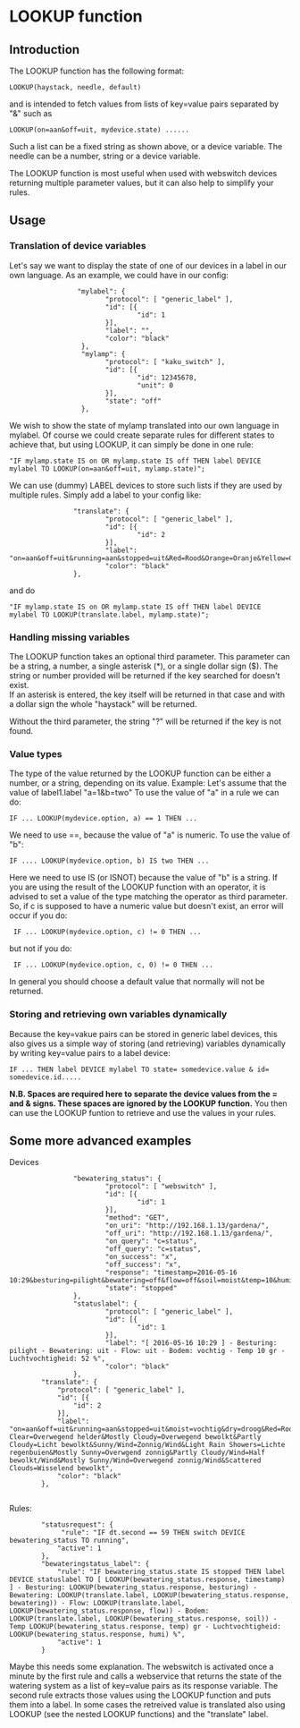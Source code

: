 # LOOKUP function

## Introduction
The LOOKUP function has the following format:
```
LOOKUP(haystack, needle, default)
```
and is intended to fetch values from lists of key=value pairs separated by "&" such as 
```
LOOKUP(on=aan&off=uit, mydevice.state) ......
```
Such a list can be a fixed string as shown above, or a device variable. The needle can be a number, string or a device variable. 

The LOOKUP function is most useful when used with webswitch devices returning multiple parameter values, but it can also help to simplify your rules.
## Usage
### Translation of device variables
Let's say we want to display the state of one of our devices in a label in our own language. As an example, we could have in our config:
```
                 "mylabel": {
                        "protocol": [ "generic_label" ],
                        "id": [{
                                "id": 1
                        }],
                        "label": "",
                        "color": "black"
                  },
                  "mylamp": {
                        "protocol": [ "kaku_switch" ],
                        "id": [{
                                "id": 12345678,
                                "unit": 0
                        }],
                        "state": "off"
                  },
```
We wish to show the state of mylamp translated into our own language in mylabel.
Of course we could create separate rules for different states to achieve that, but using LOOKUP, it can simply be done in one rule:
```
"IF mylamp.state IS on OR mylamp.state IS off THEN label DEVICE mylabel TO LOOKUP(on=aan&off=uit, mylamp.state)";
```
We can use (dummy) LABEL devices to store such lists if they are used by multiple rules. Simply  add a label to your config like:
```
                "translate": {
                        "protocol": [ "generic_label" ],
                        "id": [{
                                "id": 2
                        }],
                        "label": "on=aan&off=uit&running=aan&stopped=uit&Red=Rood&Orange=Oranje&Yellow=Geel"
                        "color": "black"
                },
```
and do
```
"IF mylamp.state IS on OR mylamp.state IS off THEN label DEVICE mylabel TO LOOKUP(translate.label, mylamp.state)";
```
### Handling missing variables
The LOOKUP function takes an optional third parameter. This parameter can be a string, a number, a single asterisk (*), or a single dollar sign ($). The string or number provided will be returned if the key searched for doesn't exist.  
If an asterisk is entered, the key itself will be returned in that case and with a dollar sign the whole "haystack" will be returned.

Without the third parameter, the string "?" will be returned if the key is not found.

### Value types
The type of the value returned by the LOOKUP function can be either a number, or a string, depending on its value.
Example:
Let's assume that the value of label1.label "a=1&b=two"
To use the value of "a" in a rule we can do:
```
IF ... LOOKUP(mydevice.option, a) == 1 THEN ...
```
We need to use ==, because the value of "a" is numeric.
To use the value of "b":
```
IF .... LOOKUP(mydevice.option, b) IS two THEN ...
```
Here we need to use IS (or ISNOT) because the value of "b" is a string.
If you are using the result of the LOOKUP function with an operator, it is advised to set a value of the type matching the operator as third parameter. 
So, if c is supposed to have a numeric value but doesn't exist, an error will occur if you do:
```
 IF ... LOOKUP(mydevice.option, c) != 0 THEN ...
```
but not if you do:
```
 IF ... LOOKUP(mydevice.option, c, 0) != 0 THEN ...
```
In general you should choose a default value that normally will not be returned.

### Storing and retrieving own variables dynamically
Because the key=vakue pairs can be stored in generic label devices, this also gives us a simple way of storing (and retrieving) variables dynamically by writing key=value pairs to a label device:
```
IF ... THEN label DEVICE mylabel TO state= somedevice.value & id= somedevice.id.....
```
**N.B. Spaces are required here to separate the device values from the = and & signs. These spaces are ignored by the LOOKUP function.**
You then can use the LOOKUP funtion to retrieve and use the values in your rules.

## Some more advanced examples

Devices
```
                "bewatering_status": {
                        "protocol": [ "webswitch" ],
                        "id": [{
                                "id": 1
                        }],
                        "method": "GET",
                        "on_uri": "http://192.168.1.13/gardena/",
                        "off_uri": "http://192.168.1.13/gardena/",
                        "on_query": "c=status",
                        "off_query": "c=status",
                        "on_success": "x",
                        "off_success": "x",
                        "response": "timestamp=2016-05-16 10:29&besturing=pilight&bewatering=off&flow=off&soil=moist&temp=10&humi=52",
                        "state": "stopped"
                },
                "statuslabel": {
                        "protocol": [ "generic_label" ],
                        "id": [{
                                "id": 1
                        }],
                        "label": "[ 2016-05-16 10:29 ] - Besturing: pilight - Bewatering: uit - Flow: uit - Bodem: vochtig - Temp 10 gr - Luchtvochtigheid: 52 %",
                        "color": "black"
                },
		"translate": {
			"protocol": [ "generic_label" ],
			"id": [{
				"id": 2
			}],
			"label": "on=aan&off=uit&running=aan&stopped=uit&moist=vochtig&dry=droog&Red=Rood&Orange=Oranje&Yellow=Geel&None=Geen&Cloudy=Bewolkt&Sunny=Zonnig&Clear=Onbewolkt&Mostly Clear=Overwegend helder&Mostly Cloudy=Overwegend bewolkt&Partly Cloudy=Licht bewolkt&Sunny/Wind=Zonnig/Wind&Light Rain Showers=Lichte regenbuien&Mostly Sunny=Overwgend zonnig&Partly Cloudy/Wind=Half bewolkt/Wind&Mostly Sunny/Wind=Overwegend zonnig/Wind&Scattered Clouds=Wisselend bewolkt",
			"color": "black"
		},
                
  ```

Rules:
```
 		"statusrequest": {
 			 "rule": "IF dt.second == 59 THEN switch DEVICE bewatering_status TO running",
			"active": 1
		},
		"bewateringstatus_label": {
			"rule": "IF bewatering_status.state IS stopped THEN label DEVICE statuslabel TO [ LOOKUP(bewatering_status.response, timestamp) ] - Besturing: LOOKUP(bewatering_status.response, besturing) - Bewatering: LOOKUP(translate.label, LOOKUP(bewatering_status.response, bewatering)) - Flow: LOOKUP(translate.label, LOOKUP(bewatering_status.response, flow)) - Bodem: LOOKUP(translate.label, LOOKUP(bewatering_status.response, soil)) - Temp LOOKUP(bewatering_status.response, temp) gr - Luchtvochtigheid: LOOKUP(bewatering_status.response, humi) %",
			"active": 1
		}

```
Maybe this needs some explanation. 
The webswitch is activated once a minute by the first rule and calls a webservice that returns the state of the watering system as a list of key=value pairs as its response variable. The second rule extracts those values using the LOOKUP function and puts them into a label. In some cases the retreived value is translated also using LOOKUP (see the nested LOOKUP functions) and the "translate" label.
